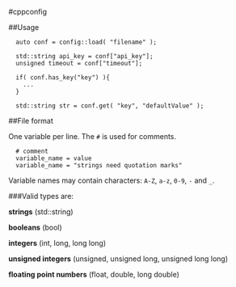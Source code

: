 #cppconfig

##Usage

```
  auto conf = config::load( "filename" );
  
  std::string api_key = conf["api_key"];
  unsigned timeout = conf["timeout"];
  
  if( conf.has_key("key") ){
    ...
  }
  
  std::string str = conf.get( "key", "defaultValue" );
```

##File format

One variable per line. The `#` is used for comments.

```
  # comment
  variable_name = value
  variable_name = "strings need quotation marks"
```

Variable names may contain characters: `A-Z`, `a-z`, `0-9`, `-` and `_`.

###Valid types are:

__strings__ (std::string)

__booleans__ (bool)

__integers__ (int, long, long long)

__unsigned integers__ (unsigned, unsigned long, unsigned long long)

__floating point numbers__ (float, double, long double)
